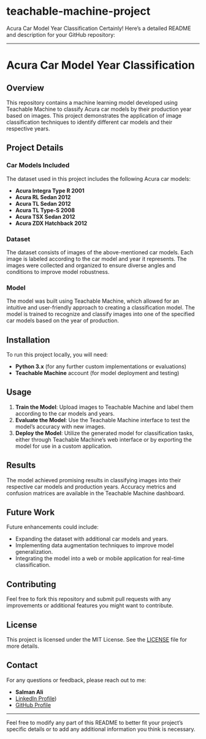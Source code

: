 # teachable-machine-project
Acura Car Model Year Classification
Certainly! Here’s a detailed README and description for your GitHub repository:

---

# Acura Car Model Year Classification

## Overview

This repository contains a machine learning model developed using Teachable Machine to classify Acura car models by their production year based on images. This project demonstrates the application of image classification techniques to identify different car models and their respective years.

## Project Details

### Car Models Included

The dataset used in this project includes the following Acura car models:

- **Acura Integra Type R 2001**
- **Acura RL Sedan 2012**
- **Acura TL Sedan 2012**
- **Acura TL Type-S 2008**
- **Acura TSX Sedan 2012**
- **Acura ZDX Hatchback 2012**

### Dataset

The dataset consists of images of the above-mentioned car models. Each image is labeled according to the car model and year it represents. The images were collected and organized to ensure diverse angles and conditions to improve model robustness.

### Model

The model was built using Teachable Machine, which allowed for an intuitive and user-friendly approach to creating a classification model. The model is trained to recognize and classify images into one of the specified car models based on the year of production.

## Installation

To run this project locally, you will need:

- **Python 3.x** (for any further custom implementations or evaluations)
- **Teachable Machine** account (for model deployment and testing)

## Usage

1. **Train the Model**: Upload images to Teachable Machine and label them according to the car models and years.
2. **Evaluate the Model**: Use the Teachable Machine interface to test the model’s accuracy with new images.
3. **Deploy the Model**: Utilize the generated model for classification tasks, either through Teachable Machine’s web interface or by exporting the model for use in a custom application.

## Results

The model achieved promising results in classifying images into their respective car models and production years. Accuracy metrics and confusion matrices are available in the Teachable Machine dashboard.

## Future Work

Future enhancements could include:

- Expanding the dataset with additional car models and years.
- Implementing data augmentation techniques to improve model generalization.
- Integrating the model into a web or mobile application for real-time classification.

## Contributing

Feel free to fork this repository and submit pull requests with any improvements or additional features you might want to contribute.

## License

This project is licensed under the MIT License. See the [LICENSE](LICENSE) file for more details.

## Contact

For any questions or feedback, please reach out to me:

- **Salman Ali**
- [LinkedIn Profile]([https://www.linkedin.com/in/salman5023/))
- [GitHub Profile](https://github.com/salman5023/t)

---

Feel free to modify any part of this README to better fit your project’s specific details or to add any additional information you think is necessary.
